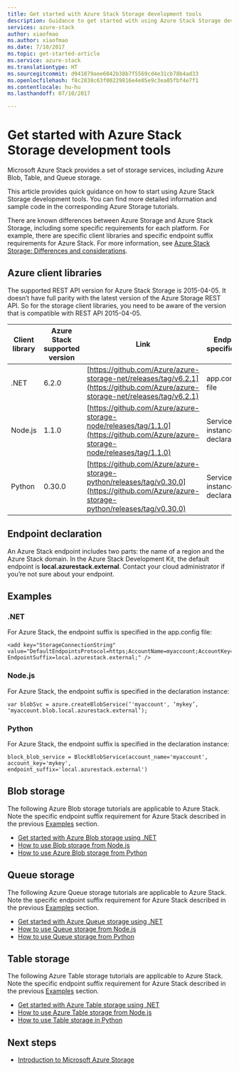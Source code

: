```yaml
---
title: Get started with Azure Stack Storage development tools
description: Guidance to get started with using Azure Stack Storage development tools
services: azure-stack
author: xiaofmao
ms.author: xiaofmao
ms.date: 7/10/2017
ms.topic: get-started-article
ms.service: azure-stack
ms.translationtype: HT
ms.sourcegitcommit: d941879aee6042b38b7f5569cd4e31cb78b4ad33
ms.openlocfilehash: f8c2838c63f00229816e4e05e9c3ea05fbf4e7f1
ms.contentlocale: hu-hu
ms.lasthandoff: 07/10/2017

---
```


# Get started with Azure Stack Storage development tools
<a id="get-started-with-azure-stack-storage-development-tools" class="xliff"></a> 

Microsoft Azure Stack provides a set of storage services, including Azure Blob, Table, and Queue storage.

This article provides quick guidance on how to start using Azure Stack Storage development tools. You can find more detailed information and sample code in the corresponding Azure Storage tutorials.

There are known differences between Azure Storage and Azure Stack Storage, including some specific requirements for each platform. For example, there are specific client libraries and specific endpoint suffix requirements for Azure Stack. For more information, see [Azure Stack Storage: Differences and considerations](azure-stack-acs-differences.md).

## Azure client libraries
<a id="azure-client-libraries" class="xliff"></a>
The supported REST API version for Azure Stack Storage is 2015-04-05. It doesn’t have full parity with the latest version of the Azure Storage REST API. So for the storage client libraries, you need to be aware of the version that is compatible with REST API 2015-04-05.


|Client library|Azure Stack supported version|Link|Endpoint specification|
|---------|---------|---------|---------|
|.NET     |6.2.0|[https://github.com/Azure/azure-storage-net/releases/tag/v6.2.1](https://github.com/Azure/azure-storage-net/releases/tag/v6.2.1)|app.config file|
|Node.js     |1.1.0|[https://github.com/Azure/azure-storage-node/releases/tag/1.1.0](https://github.com/Azure/azure-storage-node/releases/tag/1.1.0)|Service instance declaration|
|Python     |0.30.0|[https://github.com/Azure/azure-storage-python/releases/tag/v0.30.0](https://github.com/Azure/azure-storage-python/releases/tag/v0.30.0)|Service instance declaration|

## Endpoint declaration
<a id="endpoint-declaration" class="xliff"></a>
An Azure Stack endpoint includes two parts: the name of a region and the Azure Stack domain.
In the Azure Stack Development Kit, the default endpoint is **local.azurestack.external**.
Contact your cloud administrator if you’re not sure about your endpoint.

## Examples
<a id="examples" class="xliff"></a>


### .NET
<a id="net" class="xliff"></a>

For Azure Stack, the endpoint suffix is specified in the app.config file:

```
<add key="StorageConnectionString" 
value="DefaultEndpointsProtocol=https;AccountName=myaccount;AccountKey=mykey;
EndpointSuffix=local.azurestack.external;" />
```

### Node.js
<a id="nodejs" class="xliff"></a>

For Azure Stack, the endpoint suffix is specified in the declaration instance:

```
var blobSvc = azure.createBlobService(‘'myaccount', ‘mykey’,
‘myaccount.blob.local.azurestack.external’);
```

### Python
<a id="python" class="xliff"></a>

For Azure Stack, the endpoint suffix is specified in the declaration instance:

```
block_blob_service = BlockBlobService(account_name='myaccount',
account_key='mykey',
endpoint_suffix='local.azurestack.external')
```

## Blob storage
<a id="blob-storage" class="xliff"></a>

The following Azure Blob storage tutorials are applicable to Azure Stack. Note the specific endpoint suffix requirement for Azure Stack described in the previous [Examples](#examples) section.

* [Get started with Azure Blob storage using .NET](../storage/storage-dotnet-how-to-use-blobs.md)
* [How to use Blob storage from Node.js](../storage/storage-nodejs-how-to-use-blob-storage.md)
* [How to use Azure Blob storage from Python](../storage/storage-python-how-to-use-blob-storage.md)

## Queue storage
<a id="queue-storage" class="xliff"></a>

The following Azure Queue storage tutorials are applicable to Azure Stack. Note the specific endpoint suffix requirement for Azure Stack described in the previous [Examples](#examples) section.

* [Get started with Azure Queue storage using .NET](../storage/storage-dotnet-how-to-use-queues.md)
* [How to use Queue storage from Node.js](../storage/storage-nodejs-how-to-use-queues.md)
* [How to use Queue storage from Python](../storage/storage-python-how-to-use-queue-storage.md)


## Table storage
<a id="table-storage" class="xliff"></a>

The following Azure Table storage tutorials are applicable to Azure Stack. Note the specific endpoint suffix requirement for Azure Stack described in the previous [Examples](#examples) section.

* [Get started with Azure Table storage using .NET](../storage/storage-dotnet-how-to-use-tables.md)
* [How to use Azure Table storage from Node.js](../storage/storage-nodejs-how-to-use-table-storage.md)
* [How to use Table storage in Python](../storage/storage-python-how-to-use-table-storage.md)

## Next steps
<a id="next-steps" class="xliff"></a>

* [Introduction to Microsoft Azure Storage](../storage/storage-introduction.md)
